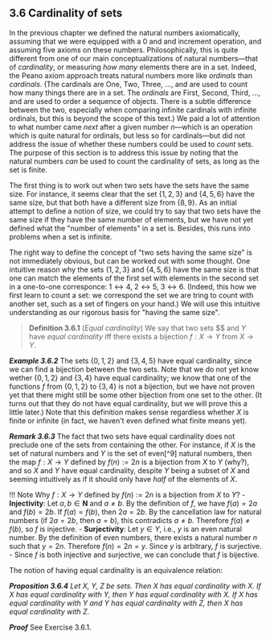 ## 3.6 Cardinality of sets

In the previous chapter we defined the natural numbers axiomatically, assuming that we were equipped with a $0$ and and increment operation, and assuming five axioms on these numbers. Philosophically, this is quite different from one of our main conceptualizations of natural numbers—that of *cardinality*, or measuring *how many* elements there are in a set. Indeed, the Peano axiom approach treats natural numbers more like *ordinals* than *cardinals*. (The cardinals are One, Two, Three, ..., and are used to count how many things there are in a set. The *ordinals* are First, Second, Third, ..., and are used to order a sequence of objects. There is a subtle difference between the two, especially when comparing infinite cardinals with infinite ordinals, but this is beyond the scope of this text.) We paid a lot of attention to what number came *next* after a given number $n$—which is an operation which is quite natural for ordinals, but less so for cardinals—but did not address the issue of whether these numbers could be used to *count* sets. The purpose of this section is to address this issue by noting that the natural numbers *can* be used to count the cardinality of sets, as long as the set is finite.

The first thing is to work out when two sets have the sets have the same size. For instance, it seems clear that the set $\{1,2,3\}$ and $\{4,5,6\}$ have the same size, but that both have a different size from $\{8,9\}$. As an initial attempt to define a notion of size, we could try to say that two sets have the same size if they have the same number of elements, but we have not yet defined what the "number of elements" in a set is. Besides, this runs into problems when a set is infinite.

The right way to define the concept of "two sets having the same size" is not immediately obvious, but can be worked out with some thought. One intuitive reason why the sets $\{1,2,3\}$ and $\{4,5,6\}$ have the same size is that one can match the elements of the first set with elements in the second set in a one-to-one corresponce: $1 \leftrightarrow 4$, $2 \leftrightarrow 5$, $3 \leftrightarrow 6$. (Indeed, this how we first learn to count a set: we correspond the set we are tring to count with another set, such as a set of fingers on your hand.) We will use this intuitive understanding as our rigorous basis for "having the same size".

> **Definition 3.6.1** (*Equal cardinality*) We say that two sets $$ and $Y$ have *equal cardinality* iff there exists a bijection $f: X\to Y$ from $X \to Y$.

***Example 3.6.2*** The sets $\{0,1,2\}$ and $\{3,4,5\}$ have equal cardinality, since we can find a bijection between the two sets. Note that we do not yet know wether $\{0,1,2\}$ and $\{3,4\}$ have equal cardinality; we know that one of the functions $f$ from $\{0,1,2\}$ to $\{3,4\}$ is not a bijection, but we have not proven yet that there might still be some other bijection from one set to the other. (It turns out that they do not have equal cardinality, but we will prove this a little later.) Note that this definition makes sense regardless whether $X$ is finite or infinite (in fact, we haven't even defined what finite means yet).

***Remark 3.6.3*** The fact that two sets have equal cardinality does not preclude one of the sets from containing the other. For instance, if $X$ is the set of natural numbers and $Y$ is the set of even[^9] natural numbers, then the map $f:X \to Y$ defined by $f(n):=2n$ is a bijection from $X$ to $Y$ (why?), and so $X$ and $Y$ have equal cardinality, despite $Y$ being a subset of $X$ and seeming intuitively as if it should only have $half$ of the elements of $X$.

!!! Note Why $f:X \to Y$ defined by $f(n):=2n$ is a bijection from $X$ to $Y$?
    - **Injectivity**: Let $a, b \in \mathbf{N}$ and $a \neq b$. By the definition of $f$, we have $f(a)=2a$ and $f(b)=2b$. If $f(a)=f(b)$, then $2a=2b$. By the cancellation law for natural numbers (if $2a=2b$, then $a=b$), this contradicts $a \neq b$. Therefore $f(a) \neq f(b)$, so $f$ is injective.
    - **Surjectivity**: Let $y \in Y$, i.e., $y$ is an even natural number. By the definition of even numbers, there exists a natural number $n$ such that $y = 2n$. Therefore $f(n) = 2n = y$. Since $y$ is arbitrary, $f$ is surjective.
    - Since $f$ is both injective and surjective, we can conclude that $f$ is bijective.

The notion of having equal cardinality is an equivalence relation:

***Proposition 3.6.4*** *Let $X$, $Y$, $Z$ be sets. Then $X$ has equal cardinality with $X$. If $X$ has equal cardinality with $Y$, then $Y$ has equal cardinality with $X$. If $X$ has equal cardinality with $Y$ and $Y$ has equal cardinality with $Z$, then $X$ has equal cardinality with $Z$*.

***Proof*** See Exercise 3.6.1.